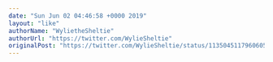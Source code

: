 ```yaml
---
date: "Sun Jun 02 04:46:58 +0000 2019"
layout: "like"
authorName: "WylietheSheltie"
authorUrl: "https://twitter.com/WylieSheltie"
originalPost: "https://twitter.com/WylieSheltie/status/1135045117960605698"
---
```


